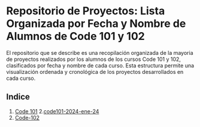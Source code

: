 # Repositorio de Proyectos: Lista Organizada por Fecha y Nombre de Alumnos de Code 101 y 102

El repositorio que se describe es una recopilación organizada de la mayoria de proyectos realizados por los alumnos de los cursos Code 101 y 102, clasificados por fecha y nombre de cada curso. Esta estructura permite una visualización ordenada y cronológica de los proyectos desarrollados en cada curso.

## Indice
1. [Code 101](./code-101)
    2.[code101-2024-ene-24](./code101/code101-2024-ene-24)    
3. [Code-102](./code-102)
